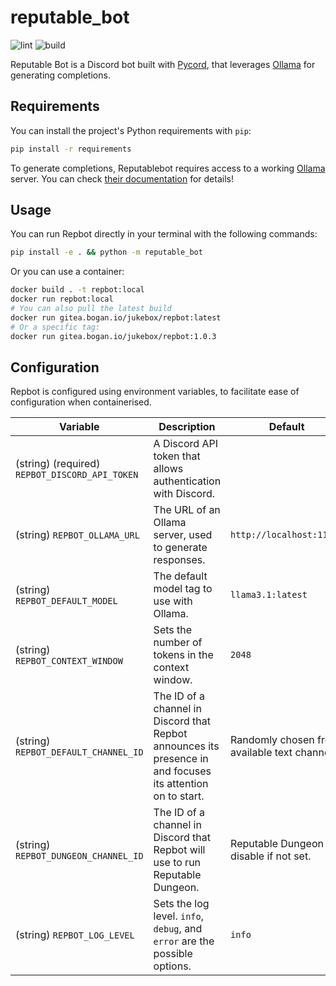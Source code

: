 # reputable\_bot
![lint](https://gitea.bogan.io/jukebox/reputable_bot/actions/workflows/lint.yaml/badge.svg)
![build](https://gitea.bogan.io/jukebox/reputable_bot/actions/workflows/build.yaml/badge.svg)

Reputable Bot is a Discord bot built with [Pycord](https://pycord.dev/), that leverages
[Ollama](https://ollama.com/) for generating completions.


## Requirements

You can install the project's Python requirements with `pip`:

```sh
pip install -r requirements
```

To generate completions, Reputablebot requires access to a working
[Ollama](https://ollama.com/) server. You can check 
[their documentation](https://github.com/ollama/ollama/blob/main/README.md)
for details!

## Usage

You can run Repbot directly in your terminal with the following commands:

```sh
pip install -e . && python -m reputable_bot
```

Or you can use a container:

```sh
docker build . -t repbot:local
docker run repbot:local
# You can also pull the latest build
docker run gitea.bogan.io/jukebox/repbot:latest
# Or a specific tag:
docker run gitea.bogan.io/jukebox/repbot:1.0.3
```

## Configuration

Repbot is configured using environment variables, to facilitate ease of configuration when
containerised.

| Variable | Description | Default |
|----------|-------------|---------|
| (string) (required) `REPBOT_DISCORD_API_TOKEN` | A Discord API token that allows authentication with Discord. | |
| (string) `REPBOT_OLLAMA_URL` | The URL of an Ollama server, used to generate responses. | `http://localhost:11343` |
| (string) `REPBOT_DEFAULT_MODEL` | The default model tag to use with Ollama. | `llama3.1:latest` |
| (string) `REPBOT_CONTEXT_WINDOW` | Sets the number of tokens in the context window. | `2048` |
| (string) `REPBOT_DEFAULT_CHANNEL_ID` | The ID of a channel in Discord that Repbot announces its presence in and focuses its attention on to start. | Randomly chosen from available text channels. |
| (string) `REPBOT_DUNGEON_CHANNEL_ID` | The ID of a channel in Discord that Repbot will use to run Reputable Dungeon. |  Reputable Dungeon is disable if not set.  |
| (string) `REPBOT_LOG_LEVEL` | Sets the log level. `info`, `debug`, and `error` are the possible options. | `info` |

